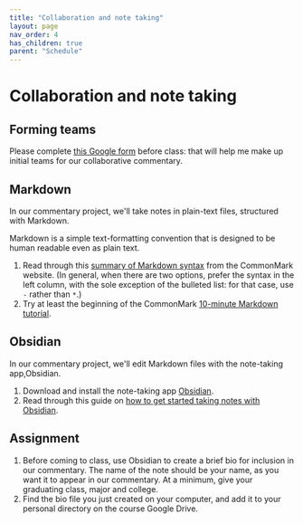 ```yaml
---
title: "Collaboration and note taking"
layout: page
nav_order: 4
has_children: true
parent: "Schedule"
---
```


# Collaboration and note taking


## Forming teams

Please complete [this Google form](https://forms.gle/wAi9oZjsK8xTeK2b6) before class: that will help me make up initial teams for our collaborative commentary.

## Markdown

In our commentary project, we'll take notes in plain-text files, structured with Markdown.


Markdown is a simple text-formatting convention that is designed to be human readable even as plain text.

1. Read through this [summary of Markdown syntax](https://commonmark.org/help/) from the CommonMark website.  (In general, when there are two options, prefer the syntax in the left column, with the sole exception of the bulleted list: for that case, use `-` rather than `*`.)
2. Try at least the beginning of the CommonMark [10-minute Markdown tutorial](https://commonmark.org/help/tutorial/).

## Obsidian

In our commentary project, we'll edit Markdown files with the note-taking app,Obsidian.

1. Download and install the note-taking app [Obsidian](https://help.obsidian.md/Getting+started/Download+and+install+Obsidian).
2. Read through this guide on [how to get started taking notes with Obsidian](https://help.obsidian.md/Getting+started/Create+a+vault).

## Assignment

1. Before coming to class, use Obsidian to create a brief bio for inclusion in our commentary. The name of the note should be your name, as you want it to appear in our commentary.  At a minimum, give your graduating class, major and college.
2. Find the bio file you just created on your computer, and add it to your personal directory on the course Google Drive.
